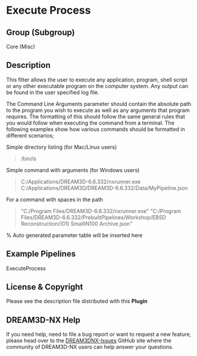 # Execute Process

## Group (Subgroup)

Core (Misc)

## Description

This filter allows the user to execute any application, program, shell script or any other executable program on the computer system. Any output can be found in the user specified log file.

The Command Line Arguments parameter should contain the absolute path to the program you wish to execute as well as any arguments that program requires. The formatting of this should follow the same general rules that you would follow when executing the command from a terminal. The following examples show how various commands should be formatted in different scenarios;

Simple directory listing (for Mac/Linux users)

> /bin/ls

Simple command with arguments (for Windows users)

> C:/Applications/DREAM3D-6.6.332/nxrunner.exe C:/Applications/DREAM3D/DREAM3D-6.6.332/Data/MyPipeline.json

For a command with spaces in the path

> "C:/Program Files/DREAM3D-6.6.332/nxrunner.exe" "C:/Program Files/DREAM3D-6.6.332/PrebuiltPipelines/Workshop/EBSD Reconstruction/(01) SmallIN100 Archive.json"

% Auto generated parameter table will be inserted here

## Example Pipelines

ExecuteProcess

## License & Copyright

Please see the description file distributed with this **Plugin**

## DREAM3D-NX Help

If you need help, need to file a bug report or want to request a new feature, please head over to the [DREAM3DNX-Issues](https://github.com/BlueQuartzSoftware/DREAM3DNX-Issues/discussions) GitHub site where the community of DREAM3D-NX users can help answer your questions.
